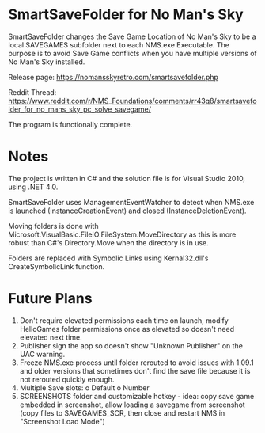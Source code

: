 # SmartSaveFolder for No Man's Sky

SmartSaveFolder changes the Save Game Location of No Man's Sky to be a local SAVEGAMES subfolder next to each NMS.exe Executable. The purpose is to avoid Save Game conflicts when you have multiple versions of No Man's Sky installed.

Release page: https://nomansskyretro.com/smartsavefolder.php

Reddit Thread: https://www.reddit.com/r/NMS_Foundations/comments/rr43q8/smartsavefolder_for_no_mans_sky_pc_solve_savegame/

The program is functionally complete.

# Notes

The project is written in C# and the solution file is for Visual Studio 2010, using .NET 4.0.

SmartSaveFolder uses ManagementEventWatcher to detect when NMS.exe is launched (InstanceCreationEvent) and closed (InstanceDeletionEvent).

Moving folders is done with Microsoft.VisualBasic.FileIO.FileSystem.MoveDirectory as this is more robust than C#'s Directory.Move when the directory is in use.

Folders are replaced with Symbolic Links using Kernal32.dll's CreateSymbolicLink function.

# Future Plans

1) Don't require elevated permissions each time on launch, modify HelloGames folder permissions once as elevated so doesn't need elevated next time.
2) Publisher sign the app so doesn't show "Unknown Publisher" on the UAC warning.
3) Freeze NMS.exe process until folder rerouted to avoid issues with 1.09.1 and older versions that sometimes don't find the save file because it is not rerouted quickly enough.
4) Multiple Save slots: o Default o Number
5) SCREENSHOTS folder and customizable hotkey - idea: copy save game embedded in screenshot, allow loading a savegame from screenshot (copy files to SAVEGAMES_SCR, then close and restart NMS in "Screenshot Load Mode")
